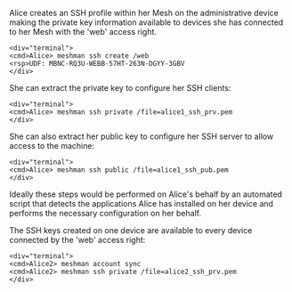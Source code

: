
Alice creates an SSH profile within her Mesh on the administrative device making the 
private key information available to devices she has connected to her Mesh with the 
'web' access right.


~~~~
<div="terminal">
<cmd>Alice> meshman ssh create /web
<rsp>UDF: MBNC-RQ3U-WEBB-57HT-263N-DGYY-3GBV
</div>
~~~~

She can extract the private key to configure her SSH clients:


~~~~
<div="terminal">
<cmd>Alice> meshman ssh private /file=alice1_ssh_prv.pem
</div>
~~~~

She can also extract her public key to configure her SSH server to allow access to 
the machine:


~~~~
<div="terminal">
<cmd>Alice> meshman ssh public /file=alice1_ssh_pub.pem
</div>
~~~~

Ideally these steps would be performed on Alice's behalf by an automated script
that detects the applications Alice has installed on her device and performs the
necessary configuration on her behalf. 

The SSH keys created on one device are available to every device connected by the 'web' access 
right:


~~~~
<div="terminal">
<cmd>Alice2> meshman account sync
<cmd>Alice2> meshman ssh private /file=alice2_ssh_prv.pem
</div>
~~~~

